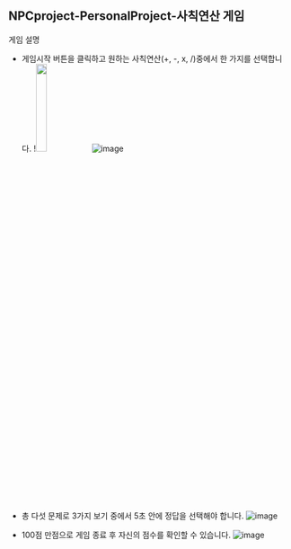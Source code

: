 ## NPCproject-PersonalProject-사칙연산 게임
게임 설명
- 게임시작 버튼을 클릭하고 원하는 사칙연산(+, -, x, /)중에서 한 가지를 선택합니다.
!<img width="20%" src=https://user-images.githubusercontent.com/86431761/222079473-81ab48d6-4b21-489c-a71e-037c01abf651.png>  ![image](https://user-images.githubusercontent.com/86431761/222079593-1acee3a9-9e03-404d-940c-8efc09863e60.png)

- 총 다섯 문제로 3가지 보기 중에서 5초 안에 정답을 선택해야 합니다.
![image](https://user-images.githubusercontent.com/86431761/222079713-8c8cbf83-f258-4ce4-81e6-8bb1a538190b.png)

- 100점 만점으로 게임 종료 후 자신의 점수를 확인할 수 있습니다.
![image](https://user-images.githubusercontent.com/86431761/222079740-d816a98c-810e-4daf-8981-f65f766c63c6.png)
